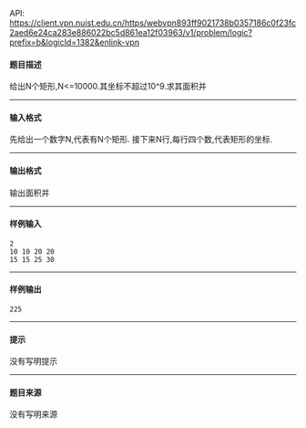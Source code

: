 API: https://client.vpn.nuist.edu.cn/https/webvpn893ff9021738b0357186c0f23fc2aed6e24ca283e886022bc5d861ea12f03963/v1/problem/logic?prefix=b&logicId=1382&enlink-vpn

#### 题目描述

给出N个矩形,N<=10000.其坐标不超过10^9.求其面积并

---

#### 输入格式

先给出一个数字N,代表有N个矩形. 接下来N行,每行四个数,代表矩形的坐标.

---

#### 输出格式

输出面积并

---

#### 样例输入
```
2
10 10 20 20
15 15 25 30
```

---

#### 样例输出
```
225 
```

---

#### 提示

没有写明提示

---

#### 题目来源

没有写明来源